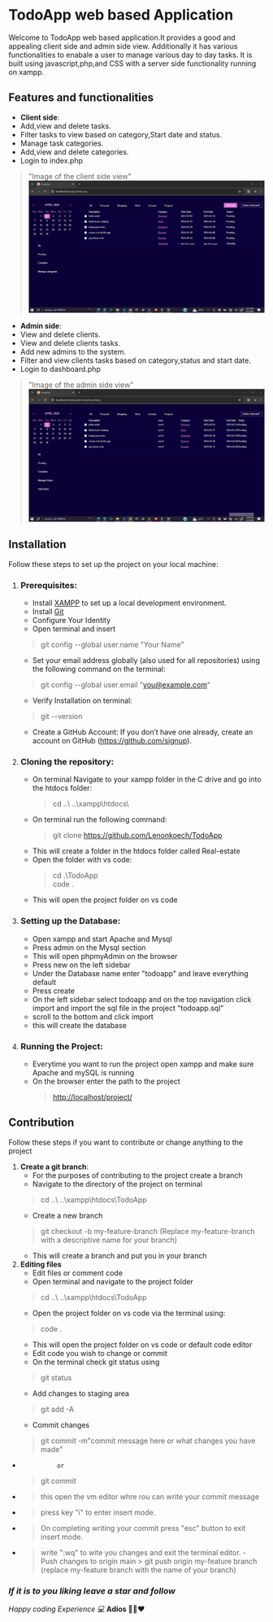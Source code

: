 # TodoApp web based Application
Welcome to TodoApp web based application.It provides a good and appealing client side and admin side view.
Additionally it has various functionalities to enabale a user to manage various day to day tasks.
It is built using javascript,php,and CSS with a server side functionality running on xampp.

## Features and functionalities

- **Client side**:
- Add,view and delete tasks.
- Filter tasks to view based on category,Start date and status.
- Manage task categories.
- Add,view and delete categories.
- Login to index.php
 > "Image of the client side view" <img src="/Screenshots/client-side-view.jpg">

- **Admin side**:
- View and delete clients.
- View and delete clients tasks.
- Add new admins to the system.
- Filter and view clients tasks based on category,status and start date.
- Login to dashboard.php
> "Image of the admin side view"<img src="/Screenshots/admin-side-view.jpg">

## Installation

Follow these steps to set up the project on your local machine:

1. ### Prerequisites:

   - Install [XAMPP](https://www.apachefriends.org/index.html) to set up a local development environment.
   - Install [Git](https://git-scm.com/downloads)
   - Configure Your Identity
   - Open terminal and insert
    > git config --global user.name "Your Name"
   - Set your email address globally (also used for all repositories) using the following command on the terminal:
    > git config --global user.email "<you@example.com>"
   - Verify Installation on terminal:
    > git --version
   - Create a GitHub Account:
        If you don’t have one already, create an account on GitHub (<https://github.com/signup>).
2. ### Cloning the repository:

    - On terminal Navigate to your xampp folder in the C drive and go into the htdocs folder:
        >  cd ..\ ..\xampp\htdocs\
    - On terminal run the following command:
        > git clone <https://github.com/Lenonkoech/TodoApp>
    - This will create a folder in the htdocs folder called Real-estate
    - Open the folder with vs code:
        > cd .\TodoApp\
        > code .
    - This will open the project folder on vs code
3. ### Setting up the Database:

    - Open xampp and start Apache and Mysql
    - Press admin on the Mysql section
    - This will open phpmyAdmin on the browser
    - Press new on the left sidebar
    - Under the Database name enter "todoapp" and leave everything default
    - Press create
    - On the left sidebar select todoapp and on the top navigation click import and import the sql file in the project "todoapp.sql"
    - scroll to the bottom and click import
    - this will create the database
4. ### Running the Project:
    - Everytime you want to run the project open xampp and make sure Apache and mySQL is running
    - On the browser enter the path to the project
        > <http://localhost/project/>

## Contribution

Follow these steps if you want to contribute or change anything to the project

1. **Create a git branch**:
    - For the purposes of contributing to the project create a branch
    - Navigate to the directory of the project on terminal
    > cd ..\ ..\xampp\htdocs\TodoApp
    - Create a new branch
    > git checkout -b my-feature-branch (Replace my-feature-branch with a descriptive name for your branch)
    - This will create a branch and put you in your branch
2. **Editing files**
    - Edit files or comment code 
    - Open terminal and navigate to the project folder
    > cd ..\ ..\xampp\htdocs\TodoApp
    - Open the project folder on vs code via the terminal using:
    > code .
    - This will open the project folder on vs code or default code editor
    - Edit code you wish to change or commit
    - On the terminal check git status using
    > git status
    - Add changes to staging area
    > git add -A
    - Commit changes
    > git commit -m"commit message here or what changes you have made"
 -               or
    >git commit
  - > this open the vm editor whre rou can write your commit message
   - > press key "i" to enter insert mode.
   - > On completing writing your commit press "esc" button to exit insert mode.
   - > write ":wq" to wite you changes and exit the terminal editor.
    - Push changes to origin main
    > git push origin my-feature branch (replace my-feature branch with the name of your branch)


### _If it is to you liking leave a star and follow_
_Happy coding Experience 💻_
__Adios 🖐🏻❤__ 
